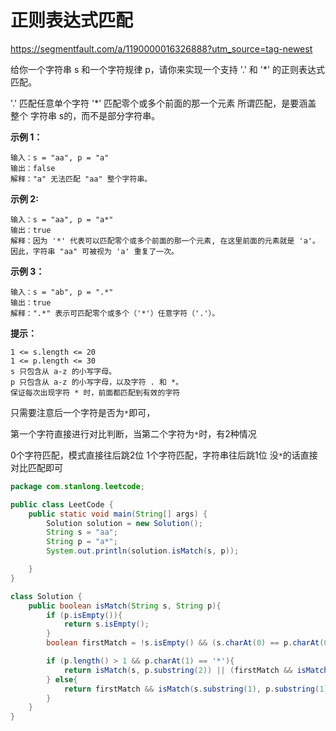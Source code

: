 # 正则表达式匹配

https://segmentfault.com/a/1190000016326888?utm_source=tag-newest

给你一个字符串 s 和一个字符规律 p，请你来实现一个支持 '.' 和 '*' 的正则表达式匹配。

'.' 匹配任意单个字符
'*' 匹配零个或多个前面的那一个元素
所谓匹配，是要涵盖 整个 字符串 s的，而不是部分字符串。

**示例 1：**

```
输入：s = "aa", p = "a"
输出：false
解释："a" 无法匹配 "aa" 整个字符串。
```

**示例 2:**

```
输入：s = "aa", p = "a*"
输出：true
解释：因为 '*' 代表可以匹配零个或多个前面的那一个元素, 在这里前面的元素就是 'a'。因此，字符串 "aa" 可被视为 'a' 重复了一次。
```

**示例 3：**

```
输入：s = "ab", p = ".*"
输出：true
解释：".*" 表示可匹配零个或多个（'*'）任意字符（'.'）。
```

**提示：**

```
1 <= s.length <= 20
1 <= p.length <= 30
s 只包含从 a-z 的小写字母。
p 只包含从 a-z 的小写字母，以及字符 . 和 *。
保证每次出现字符 * 时，前面都匹配到有效的字符
```

只需要注意后一个字符是否为`*`即可， 

第一个字符直接进行对比判断，当第二个字符为`*`时，有2种情况

0个字符匹配，模式直接往后跳2位
1个字符匹配，字符串往后跳1位
没`*`的话直接对比匹配即可

```java
package com.stanlong.leetcode;

public class LeetCode {
    public static void main(String[] args) {
        Solution solution = new Solution();
        String s = "aa";
        String p = "a*";
        System.out.println(solution.isMatch(s, p));

    }
}

class Solution {
    public boolean isMatch(String s, String p){
        if (p.isEmpty()){
            return s.isEmpty();
        }
        boolean firstMatch = !s.isEmpty() && (s.charAt(0) == p.charAt(0) || p.charAt(0) == '.');

        if (p.length() > 1 && p.charAt(1) == '*'){
            return isMatch(s, p.substring(2)) || (firstMatch && isMatch(s.substring(1), p));
        } else{
            return firstMatch && isMatch(s.substring(1), p.substring(1));
        }
    }
}
```


